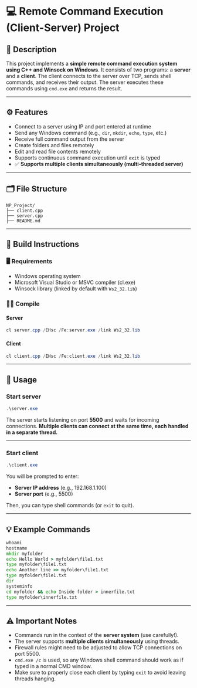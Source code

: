 
# 💻 Remote Command Execution (Client-Server) Project

## 📄 Description

This project implements a **simple remote command execution system using C++ and Winsock on Windows**.
It consists of two programs: a **server** and a **client**. The client connects to the server over TCP, sends shell commands, and receives their output. The server executes these commands using `cmd.exe` and returns the result.

---

## ⚙️ Features

* Connect to a server using IP and port entered at runtime
* Send any Windows command (e.g., `dir`, `mkdir`, `echo`, `type`, etc.)
* Receive full command output from the server
* Create folders and files remotely
* Edit and read file contents remotely
* Supports continuous command execution until `exit` is typed
* ✅ **Supports multiple clients simultaneously (multi-threaded server)**

---

## 🗂️ File Structure

```
NP_Project/
├── client.cpp
├── server.cpp
├── README.md
```

---

## 🚀 Build Instructions

### 🖥️ Requirements

* Windows operating system
* Microsoft Visual Studio or MSVC compiler (cl.exe)
* Winsock library (linked by default with `Ws2_32.lib`)

### 🧑‍💻 Compile

#### Server

```powershell
cl server.cpp /EHsc /Fe:server.exe /link Ws2_32.lib
```

#### Client

```powershell
cl client.cpp /EHsc /Fe:client.exe /link Ws2_32.lib
```

---

## 💬 Usage

### Start server

```powershell
.\server.exe
```

The server starts listening on port **5500** and waits for incoming connections.
**Multiple clients can connect at the same time, each handled in a separate thread.**

---

### Start client

```powershell
.\client.exe
```

You will be prompted to enter:

* **Server IP address** (e.g., 192.168.1.100)
* **Server port** (e.g., 5500)

Then, you can type shell commands (or `exit` to quit).

---

## 💡 Example Commands

```cmd
whoami
hostname
mkdir myfolder
echo Hello World > myfolder\file1.txt
type myfolder\file1.txt
echo Another line >> myfolder\file1.txt
type myfolder\file1.txt
dir
systeminfo
cd myfolder && echo Inside folder > innerfile.txt
type myfolder\innerfile.txt
```

---

## ⚠️ Important Notes

* Commands run in the context of the **server system** (use carefully!).
* The server supports **multiple clients simultaneously** using threads.
* Firewall rules might need to be adjusted to allow TCP connections on port 5500.
* `cmd.exe /c` is used, so any Windows shell command should work as if typed in a normal CMD window.
* Make sure to properly close each client by typing `exit` to avoid leaving threads hanging.
